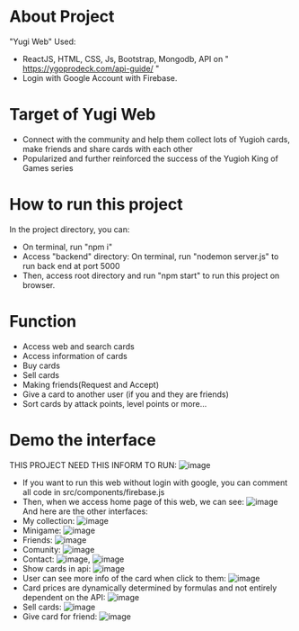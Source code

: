 # **About Project**

"Yugi Web"
Used: 
- ReactJS, HTML, CSS, Js, Bootstrap, Mongodb, API on " https://ygoprodeck.com/api-guide/ "
- Login with Google Account with Firebase.

# **Target of Yugi Web**

- Connect with the community and help them collect lots of Yugioh cards, make friends and share cards with each other
- Popularized and further reinforced the success of the Yugioh King of Games series

# **How to run this project**

In the project directory, you can:
- On terminal, run "npm i"
- Access "backend" directory: On terminal, run "nodemon server.js" to run back end at port 5000 
- Then, access root directory and run "npm start" to run this project on browser.

# **Function**

- Access web and search cards
- Access information of cards
- Buy cards
- Sell cards
- Making friends(Request and Accept)
- Give a card to another user (if you and they are friends)
- Sort cards by attack points, level points or more...

# **Demo the interface**
THIS PROJECT NEED THIS INFORM TO RUN: 
![image](https://github.com/user-attachments/assets/fcb05a0a-00f7-45dd-b3d9-c4d00156078b)
- If you want to run this web without login with google, you can comment all code in src/components/firebase.js
- Then, when we access home page of this web, we can see: ![image](https://github.com/user-attachments/assets/7687afed-2546-4d41-af40-dfe73fb8e7ab)
And here are the other interfaces:
- My collection: ![image](https://github.com/user-attachments/assets/03d5a707-0392-4952-abda-2701fb05412b)
- Minigame: ![image](https://github.com/user-attachments/assets/84ce32da-5dd7-435c-9914-9514c74235e0)
- Friends: ![image](https://github.com/user-attachments/assets/83173c1e-e01c-47f4-9129-130d1e747c7d)
- Comunity: ![image](https://github.com/user-attachments/assets/6f5779cf-c3e2-4eb5-8713-2e0ebcc61666)
- Contact: ![image](https://github.com/user-attachments/assets/26ab6884-8d0e-42ae-ac2c-904f07ea935b), ![image](https://github.com/user-attachments/assets/65f02ba7-3a52-4f82-aea6-80dc3f529de9)
- Show cards in api: ![image](https://github.com/user-attachments/assets/a453a85a-226e-448d-9201-755cb6a0a239)
- User can see more info of the card when click to them: ![image](https://github.com/user-attachments/assets/7bf08ae8-3b4b-40fb-ba05-0506f09101a2)
- Card prices are dynamically determined by formulas and not entirely dependent on the API: ![image](https://github.com/user-attachments/assets/0c824c2b-75d7-4413-a9df-c8e3226dc017)
- Sell cards: ![image](https://github.com/user-attachments/assets/37df260d-573b-4141-9775-ee36d6336563)
- Give card for friend: ![image](https://github.com/user-attachments/assets/22905ba7-ab29-479b-8f45-091fbf212412)


 








